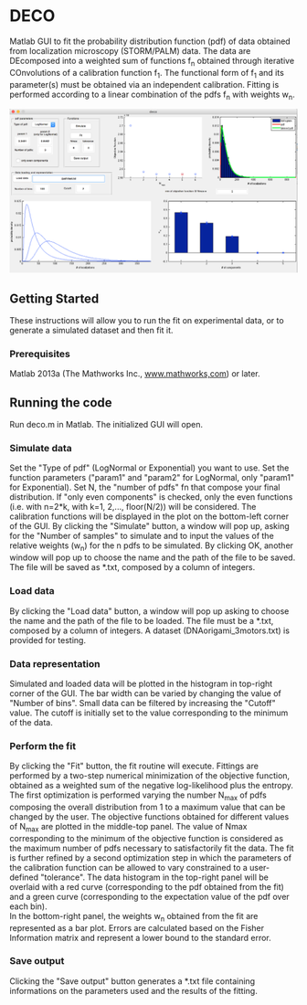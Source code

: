 # DECO
Matlab GUI to fit the probability distribution function (pdf) of data obtained from localization microscopy (STORM/PALM) data. 
The data are DEcomposed into a weighted sum of functions f<sub>n</sub> obtained through iterative COnvolutions of a calibration function f<sub>1</sub>. 
The functional form of f<sub>1</sub> and its parameter(s) must be obtained via an independent calibration. Fitting is performed according to a linear combination of the pdfs f<sub>n</sub> with weights w<sub>n</sub>. 

!["The DECO GUI"](deco.png)

## Getting Started
These instructions will allow you to run the fit on experimental data, or to generate a simulated dataset and then fit it.

### Prerequisites
Matlab  2013a (The Mathworks Inc., www.mathworks,com) or later.

## Running the code
Run deco.m in Matlab. The initialized GUI will open. 

### Simulate data
Set the "Type of pdf" (LogNormal or Exponential) you want to use. Set the function parameters ("param1" and "param2" for LogNormal, only "param1" for Exponential).
Set N, the "number of pdfs"  fn that compose your final distribution.   If "only even components" is checked, only the even functions (i.e. with n=2*k, with k=1, 2,..., floor(N/2)) will be considered. 
The calibration functions will be displayed in the plot on the bottom-left corner of the GUI.
By clicking the "Simulate" button, a window will pop up, asking for the "Number of samples" to simulate and to input the values of the relative weights (w<sub>n</sub>)  for the n pdfs to be simulated.
By clicking OK, another window will pop up to choose the name and the path of the file to be saved. The file will be saved as *.txt, composed by a column of integers.

### Load data
By clicking the "Load data" button, a window will pop up asking to choose the name and the path of the file to be loaded. The file must be a *.txt, composed by a column of integers.
A dataset (DNAorigami_3motors.txt) is provided for testing.

### Data representation
Simulated and loaded data will be plotted in the histogram in top-right corner of the GUI. The bar width can be varied by changing the value of "Number of bins". 
Small data can be filtered by increasing the "Cutoff" value. The cutoff is initially set to the value corresponding to the minimum of the data.  

### Perform the fit
By clicking the "Fit" button, the fit routine will execute. Fittings are performed by a two-step numerical minimization of the objective function, obtained as a weighted sum of the negative log-likelihood plus the entropy. The first optimization is performed varying the number N<sub>max</sub> of pdfs composing the overall distribution from 1 to a maximum value that can be changed by the user. The objective functions obtained for different values of N<sub>max</sub> are plotted in the middle-top panel. The value of Nmax corresponding to the minimum of the objective function is considered as the maximum number of pdfs necessary to satisfactorily fit the data. The fit is further refined by a second optimization step in which the parameters of the calibration function can be allowed to vary constrained to a user-defined "tolerance". The data histogram in the top-right panel will be overlaid with a red curve (corresponding to the pdf obtained from the fit) and a green curve (corresponding to the expectation value of the pdf over each bin).    
In the bottom-right panel, the weights w<sub>n</sub> obtained from the fit are represented as a bar plot. Errors are calculated based on the Fisher Information matrix and represent a lower bound to the standard error.

### Save output
Clicking the "Save output" button generates a *.txt file containing informations on the parameters used and the results of the fitting.
